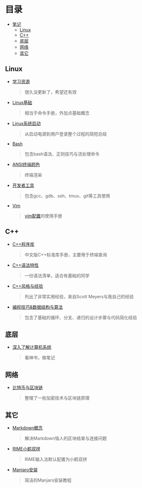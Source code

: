 # 目录
- [笔记](#笔记)
  - [Linux](#linux)
  - [C++](#c)
  - [底层](#底层)
  - [网络](#网络)
  - [其它](#其它)

## Linux
* [学习资源](notes/learning-resource.md)
    > 很久没更新了，希望还有效
* [Linux基础](notes/linux.md)
    > 相当于命令手册，外加点基础概念
* [Linux系统启动](notes/boot.md)
    > 从启动电源到用户登录整个过程的简短总结
* [Bash](notes/bash.md)
    > 包含bash语法、正则技巧与流处理命令
* [ANSI终端颜色](notes/ansi.md)
    > 终端渲染
* [开发者工具](notes/devtool.md)
    > 包含gcc、gdb、ssh、tmux、git等工具使用
* [Vim](notes/vim.md)
    > [vim配置](https://github.com/mrbeardad/SpaceVim)的使用手册

## C++
* [C++程序库](notes/cppman.md)
    > 中文版C++标准库手册，主要用于终端查询
* [C++语法特性](notes/cpp.md)
    > 一份语法清单，适合有基础的同学
* [C++风格与经验](notes/cppstyle.md)
    > 列出了非常实用经验，来自Scott Meyers与我自己的经验
* [编程技巧&数据结构与算法](notes/dsaa.md)
    > 包含了基础的循环、分支、递归的设计步骤与代码简化经验

## 底层
* [深入了解计算机系统](notes/csapp.md)
    > 看神书，做笔记

## 网络
* [比特币与区块链](notes/bitcoin.md)
    > 整理了一些加密技术与区块链原理

## 其它
* [Markdown概念](notes/markdown.md)
    > 解决Markdown恼人的区块结束与连接问题
* [RIME小鹤双拼](notes/double_pinyin.md)
    > RIME输入法默认配置为小鹤双拼
* [Manjaro安装](notes/manjaro.md)
    > 简洁的Manjaro安装教程

